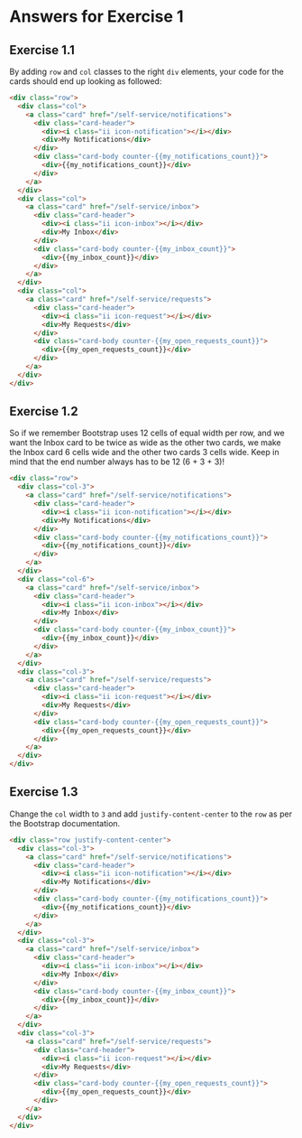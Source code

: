 # Answers for Exercise 1

## Exercise 1.1

By adding `row` and `col` classes to the right `div` elements, your code for the cards should end up looking as followed:

```html
<div class="row">
  <div class="col">
    <a class="card" href="/self-service/notifications">
      <div class="card-header">
        <div><i class="ii icon-notification"></i></div>
        <div>My Notifications</div>
      </div>
      <div class="card-body counter-{{my_notifications_count}}">
        <div>{{my_notifications_count}}</div>
      </div>
    </a>
  </div>
  <div class="col">
    <a class="card" href="/self-service/inbox">
      <div class="card-header">
        <div><i class="ii icon-inbox"></i></div>
        <div>My Inbox</div>
      </div>
      <div class="card-body counter-{{my_inbox_count}}">
        <div>{{my_inbox_count}}</div>
      </div>
    </a>
  </div>
  <div class="col">
    <a class="card" href="/self-service/requests">
      <div class="card-header">
        <div><i class="ii icon-request"></i></div>
        <div>My Requests</div>
      </div>
      <div class="card-body counter-{{my_open_requests_count}}">
        <div>{{my_open_requests_count}}</div>
      </div>
    </a>
  </div>
</div>
```

## Exercise 1.2

So if we remember Bootstrap uses 12 cells of equal width per row, and we want the Inbox card to be twice as wide as the other two cards, we make the Inbox card 6 cells wide and the other two cards 3 cells wide. Keep in mind that the end number always has to be 12 (6 + 3 + 3)!

```html
<div class="row">
  <div class="col-3">
    <a class="card" href="/self-service/notifications">
      <div class="card-header">
        <div><i class="ii icon-notification"></i></div>
        <div>My Notifications</div>
      </div>
      <div class="card-body counter-{{my_notifications_count}}">
        <div>{{my_notifications_count}}</div>
      </div>
    </a>
  </div>
  <div class="col-6">
    <a class="card" href="/self-service/inbox">
      <div class="card-header">
        <div><i class="ii icon-inbox"></i></div>
        <div>My Inbox</div>
      </div>
      <div class="card-body counter-{{my_inbox_count}}">
        <div>{{my_inbox_count}}</div>
      </div>
    </a>
  </div>
  <div class="col-3">
    <a class="card" href="/self-service/requests">
      <div class="card-header">
        <div><i class="ii icon-request"></i></div>
        <div>My Requests</div>
      </div>
      <div class="card-body counter-{{my_open_requests_count}}">
        <div>{{my_open_requests_count}}</div>
      </div>
    </a>
  </div>
</div>
```

## Exercise 1.3

Change the `col` width to `3` and add `justify-content-center` to the `row` as per the Bootstrap documentation.

```html
<div class="row justify-content-center">
  <div class="col-3">
    <a class="card" href="/self-service/notifications">
      <div class="card-header">
        <div><i class="ii icon-notification"></i></div>
        <div>My Notifications</div>
      </div>
      <div class="card-body counter-{{my_notifications_count}}">
        <div>{{my_notifications_count}}</div>
      </div>
    </a>
  </div>
  <div class="col-3">
    <a class="card" href="/self-service/inbox">
      <div class="card-header">
        <div><i class="ii icon-inbox"></i></div>
        <div>My Inbox</div>
      </div>
      <div class="card-body counter-{{my_inbox_count}}">
        <div>{{my_inbox_count}}</div>
      </div>
    </a>
  </div>
  <div class="col-3">
    <a class="card" href="/self-service/requests">
      <div class="card-header">
        <div><i class="ii icon-request"></i></div>
        <div>My Requests</div>
      </div>
      <div class="card-body counter-{{my_open_requests_count}}">
        <div>{{my_open_requests_count}}</div>
      </div>
    </a>
  </div>
</div>
```
